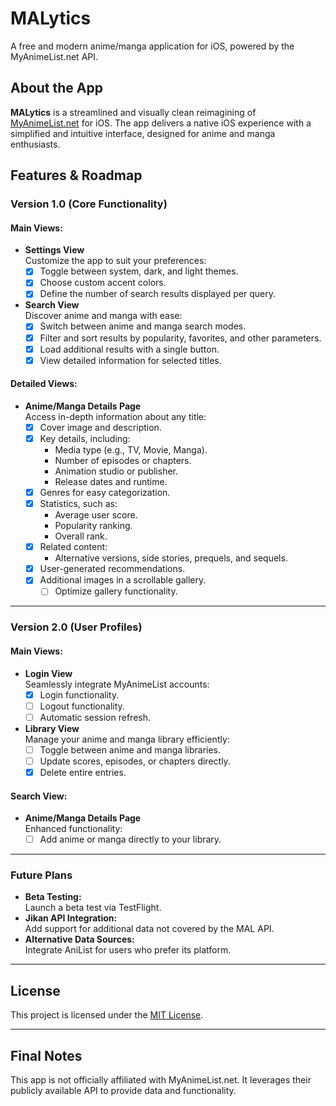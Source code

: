 # MALytics

A free and modern anime/manga application for iOS, powered by the MyAnimeList.net API.

## About the App

**MALytics** is a streamlined and visually clean reimagining of [MyAnimeList.net](https://myanimelist.net) for iOS. The app delivers a native iOS experience with a simplified and intuitive interface, designed for anime and manga enthusiasts.

## Features & Roadmap

### Version 1.0 (Core Functionality)

#### Main Views:
- **Settings View**  
  Customize the app to suit your preferences:  
  - [x] Toggle between system, dark, and light themes.  
  - [x] Choose custom accent colors.  
  - [x] Define the number of search results displayed per query.  

- **Search View**  
  Discover anime and manga with ease:  
  - [x] Switch between anime and manga search modes.  
  - [x] Filter and sort results by popularity, favorites, and other parameters.  
  - [x] Load additional results with a single button.  
  - [x] View detailed information for selected titles.  

#### Detailed Views:
- **Anime/Manga Details Page**  
  Access in-depth information about any title:  
  - [x] Cover image and description.  
  - [x] Key details, including:  
    - Media type (e.g., TV, Movie, Manga).  
    - Number of episodes or chapters.  
    - Animation studio or publisher.  
    - Release dates and runtime.  
  - [x] Genres for easy categorization.  
  - [x] Statistics, such as:  
    - Average user score.  
    - Popularity ranking.  
    - Overall rank.  
  - [x] Related content:  
    - Alternative versions, side stories, prequels, and sequels.  
  - [x] User-generated recommendations.  
  - [x] Additional images in a scrollable gallery.  
    - [ ] Optimize gallery functionality.

---

### Version 2.0 (User Profiles)

#### Main Views:
- **Login View**  
  Seamlessly integrate MyAnimeList accounts:  
  - [x] Login functionality.  
  - [ ] Logout functionality.  
  - [ ] Automatic session refresh.  

- **Library View**  
  Manage your anime and manga library efficiently:  
  - [ ] Toggle between anime and manga libraries.  
  - [ ] Update scores, episodes, or chapters directly.  
  - [x] Delete entire entries.

#### Search View:
- **Anime/Manga Details Page**  
  Enhanced functionality:  
  - [ ] Add anime or manga directly to your library.

---

### Future Plans

- **Beta Testing:**  
  Launch a beta test via TestFlight.  
- **Jikan API Integration:**  
  Add support for additional data not covered by the MAL API.  
- **Alternative Data Sources:**  
  Integrate AniList for users who prefer its platform.

---

## License

This project is licensed under the [MIT License](LICENSE).

---

## Final Notes

This app is not officially affiliated with MyAnimeList.net. It leverages their publicly available API to provide data and functionality.
